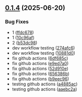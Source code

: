 ## [0.1.4](https://github.com/Sunnyday-Software/docker-project-manager/compare/v0.1.3...v0.1.4) (2025-06-20)


### Bug Fixes

* 1 ([ffdc678](https://github.com/Sunnyday-Software/docker-project-manager/commit/ffdc6781c7a9f591feb51181a2026d4ab0ab1081))
* 1 ([10c96af](https://github.com/Sunnyday-Software/docker-project-manager/commit/10c96afc23675326d7d068566b4bfa042c9b125f))
* 2 ([b53dc98](https://github.com/Sunnyday-Software/docker-project-manager/commit/b53dc984ea9b68bd310936b60e55b2f120489aa5))
* dev workflow testing ([274afc6](https://github.com/Sunnyday-Software/docker-project-manager/commit/274afc632daf9a166eb7152beeadd2c84e9a5b15))
* dev workflow testing ([10881d0](https://github.com/Sunnyday-Software/docker-project-manager/commit/10881d05bf72f88527c541a0b8294b177fb8833f))
* fix github actions ([6df685c](https://github.com/Sunnyday-Software/docker-project-manager/commit/6df685c4e8d973a77ac6a6df31c88f53b736aeca))
* fix github actions ([e9ed7a0](https://github.com/Sunnyday-Software/docker-project-manager/commit/e9ed7a0806bf7bd7e46e9f170865dbe74f9c9428))
* fix github actions ([52d910e](https://github.com/Sunnyday-Software/docker-project-manager/commit/52d910e5ca01549dbb281ef3c8cb20db547dfc52))
* fix github actions ([656386b](https://github.com/Sunnyday-Software/docker-project-manager/commit/656386bd84a71d3867a67d8f0dc267ccec946c11))
* fix github actions ([b9eec96](https://github.com/Sunnyday-Software/docker-project-manager/commit/b9eec96aa7c5459fcf315aa4330bf67e00f2ab7c))
* testing github actions ([a4885ac](https://github.com/Sunnyday-Software/docker-project-manager/commit/a4885ac3136974c95c9d119b9c1dfeaeca1b2e67))
* testing github actions ([aaebc2a](https://github.com/Sunnyday-Software/docker-project-manager/commit/aaebc2a6a9f01e5408ac352c1a00695e30578b2a))
